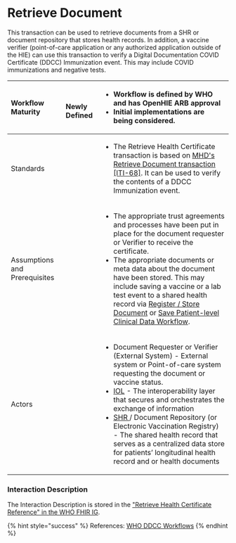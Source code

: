 # Retrieve Document

This transaction can be used to retrieve documents from a SHR or document repository that stores health records.  In addition, a vaccine verifier \(point-of-care application or any authorized application outside of the HIE\) can use this transaction to  verify a Digital Documentation COVID Certificate \(DDCC\) Immunization event.  This may include COVID immunizations and negative tests.  

<table>
  <thead>
    <tr>
      <th style="text-align:left"><b>Workflow Maturity</b>
      </th>
      <th style="text-align:left">
        <p>
          <img src="https://lh6.googleusercontent.com/Kxkqfa92YGW3mIOmWio0Twi4YLMA92z6mL1MuFzkx4AWS5CX5zbzWid5z4p2W-e6O66llKpaU0r6lzwyXfhbIiWmkVEuPDy6stX5x5L8uC2DkEXs6qUFX-7xxXTlb9hbkg"
          alt/>
        </p>
        <p><b>Newly Defined</b>
        </p>
      </th>
      <th style="text-align:left">
        <p></p>
        <ul>
          <li><b>Workflow is defined by WHO and has OpenHIE ARB approval</b>
          </li>
          <li><b>Initial implementations are being considered.  </b>
          </li>
        </ul>
      </th>
    </tr>
  </thead>
  <tbody>
    <tr>
      <td style="text-align:left">Standards</td>
      <td style="text-align:left"></td>
      <td style="text-align:left">
        <p></p>
        <ul>
          <li>The Retrieve Health Certificate transaction is based on <a href="https://profiles.ihe.net/ITI/MHD/ITI-68.html">MHD&apos;s Retrieve Document transaction [ITI-68]</a>.
            It can be used to verify the contents of a DDCC Immunization event.</li>
        </ul>
      </td>
    </tr>
    <tr>
      <td style="text-align:left">Assumptions and Prerequisites</td>
      <td style="text-align:left"></td>
      <td style="text-align:left">
        <p></p>
        <ul>
          <li>The appropriate trust agreements and processes have been put in place
            for the document requester or Verifier to receive the certificate.</li>
          <li>The appropriate documents or meta data about the document have been stored.
            This may include saving a vaccine or a lab test event to a shared health
            record via <a href="register-store-document.md">Register / Store Document</a> or
            <a
            href="save-patient-level-clinical-data-workflow.md">Save Patient-level Clinical Data Workflow</a>.</li>
        </ul>
      </td>
    </tr>
    <tr>
      <td style="text-align:left">Actors</td>
      <td style="text-align:left"></td>
      <td style="text-align:left">
        <p></p>
        <ul>
          <li>Document Requester or Verifier (External System) - External system or
            Point-of-care system requesting the document or vaccine status.</li>
          <li><a href="../../openhie-component-specifications-1/openhie-interoperability-layer-iol.md">IOL</a> -
            The interoperability layer that secures and orchestrates the exchange of
            information</li>
          <li><a href="../../openhie-component-specifications-1/openhie-shared-health-record-shr.md">SHR </a>/
            Document Repository (or Electronic Vaccination Registry) - The shared health
            record that serves as a centralized data store for patients&#x2019; longitudinal
            health record and or health documents</li>
        </ul>
      </td>
    </tr>
  </tbody>
</table>

### Interaction Description

The Interaction Description is stored in the ["Retrieve Health Certificate Reference" in the WHO FHIR IG](https://worldhealthorganization.github.io/ddcc/transactions.html).  

{% hint style="success" %}
References:  [WHO DDCC Workflows](https://worldhealthorganization.github.io/ddcc/workflows.html)
{% endhint %}



